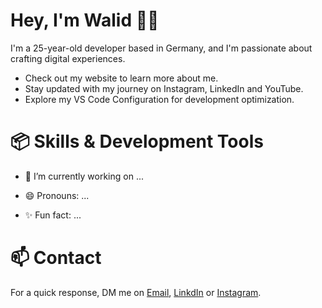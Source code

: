 # Hey, I'm Walid 👋🏼

I'm a 25-year-old developer based in Germany, and I'm passionate about crafting digital experiences.

- Check out my website to learn more about me.
- Stay updated with my journey on Instagram, LinkedIn and YouTube.
- Explore my VS Code Configuration for development optimization.

# 📦 Skills & Development Tools


- 🔭 I’m currently working on ...


- 😄 Pronouns: ...
- ✨ Fun fact: ...

# 📫 Contact
For a quick response, DM me on <a href="kouiderayadwalid@gmail.com">Email</a>, <a href="https://www.linkedin.com/in/kouider-ayad-walid-487902218">LinkdIn</a> or <a href="https://www.instagram.com/dev.n.des/">Instagram</a>.
